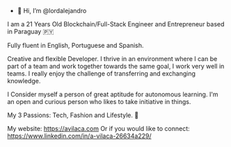 - 👋 Hi, I’m @lordalejandro

I am a 21 Years Old Blockchain/Full-Stack Engineer and Entrepreneur based in Paraguay 🇵🇾 

Fully fluent in English, Portuguese and Spanish.

Creative and flexible Developer. I thrive in an environment where I can be part of a team and work together towards the same goal, I work very well in teams. I really enjoy the challenge of transferring and exchanging knowledge.

I Consider myself a person of great aptitude for autonomous learning. I'm an open and curious person who likes to take initiative in things.

My 3 Passions: Tech, Fashion and Lifestyle. 👾

My website: https://avilaca.com
Or if you would like to connect: https://www.linkedin.com/in/a-vilaca-26634a229/

<!---
lordalejandro/lordalejandro is a ✨ special ✨ repository because its `README.md` (this file) appears on your GitHub profile.
You can click the Preview link to take a look at your changes.
--->
